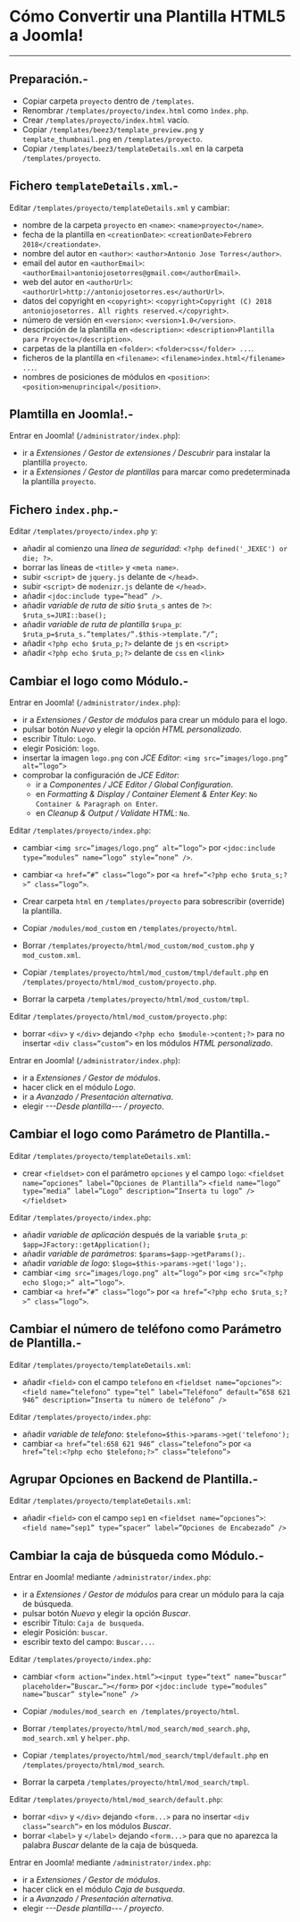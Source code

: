 # Cómo Convertir una Plantilla HTML5 a Joomla!
---
## Preparación.-
- Copiar carpeta `proyecto` dentro de `/templates`.
- Renombrar `/templates/proyecto/index.html` como `ìndex.php`.
- Crear `/templates/proyecto/index.html` vacío.
- Copiar `/templates/beez3/template_preview.png` y `template_thumbnail.png` en `/templates/proyecto`.
- Copiar `/templates/beez3/templateDetails.xml` en la carpeta `/templates/proyecto`.

## Fichero `templateDetails.xml`.-
Editar `/templates/proyecto/templateDetails.xml` y cambiar:
- nombre de la carpeta `proyecto` en `<name>`: `<name>proyecto</name>`.
- fecha de la plantilla en `<creationDate>`: `<creationDate>Febrero 2018</creationdate>`.
- nombre del autor en `<author>`: `<author>Antonio Jose Torres</author>`.
- email del autor en `<authorEmail>`: `<authorEmail>antoniojosetorres@gmail.com</authorEmail>`.
- web del autor en `<authorUrl>`: `<authorUrl>http://antoniojosetorres.es</authorUrl>`.
- datos del copyright en `<copyright>`: `<copyright>Copyright (C) 2018 antoniojosetorres. All rights reserved.</copyright>`.
- número de versión en `<version>`: `<version>1.0</version>`.
- descripción de la plantilla en `<description>`: `<description>Plantilla para Proyecto</description>`.
- carpetas de la plantilla en `<folder>`: `<folder>css</folder> ...`.
- ficheros de la plantilla en `<filename>`: `<filename>index.html</filename> ...`.
- nombres de posiciones de módulos en `<position>`: `<position>menuprincipal</position>`.

## Plamtilla en Joomla!.-
Entrar en Joomla! (`/administrator/index.php`):
- ir a _Extensiones / Gestor de extensiones / Descubrir_ para instalar la plantilla `proyecto`.
- ir a _Extensiones / Gestor de plantillas_ para marcar como predeterminada la plantilla `proyecto`.

## Fichero `index.php`.-
Editar `/templates/proyecto/index.php` y:
- añadir al comienzo una _línea de seguridad_: `<?php defined('_JEXEC') or die; ?>`.
- borrar las líneas de `<title>` y `<meta name>`.
- subir `<script>` de `jquery.js` delante de `</head>`.
- subir `<script>` de `modenizr.js` delante de `</head>`.
- añadir `<jdoc:include type=”head” />`.
- añadir _variable de ruta de sitio_ `$ruta_s` antes de `?>`: `$ruta_s=JURI::base();`
- añadir _variable de ruta de plantilla_ `$rupa_p`: `$ruta_p=$ruta_s.”templates/”.$this->template.”/”;`
- añadir `<?php echo $ruta_p;?>` delante de `js` en `<script>`
- añadir `<?php echo $ruta_p;?>` delante de `css` en `<link>`

## Cambiar el logo como Módulo.-
Entrar en Joomla! (`/administrator/index.php`):
- ir a _Extensiones / Gestor de módulos_ para crear un módulo para el logo.
- pulsar botón _Nuevo_ y elegir la opción _HTML personalizado_.
- escribir Título: `Logo`.
- elegir Posición: `logo`.
- insertar la imagen `logo.png` con _JCE Editor_: `<img src=”images/logo.png” alt=”logo”>`
- comprobar la configuración de _JCE Editor_:
  - ir a _Componentes / JCE Editor / Global Configuration_.
  - en _Formatting & Display / Container Element & Enter Key_: `No Container & Paragraph on Enter`.
  - en _Cleanup & Output / Validate HTML_: `No`.

Editar `/templates/proyecto/index.php`:
- cambiar `<img src=”images/logo.png” alt=”logo”>` por `<jdoc:include type=”modules” name=”logo” style=”none” />`.
- cambiar `<a href=”#” class=”logo”>` por `<a href=”<?php echo $ruta_s;?>” class=”logo”>`.

- Crear carpeta `html` en `/templates/proyecto` para sobrescribir (override) la plantilla.
- Copiar `/modules/mod_custom` en `/templates/proyecto/html`.
- Borrar `/templates/proyecto/html/mod_custom/mod_custom.php` y `mod_custom.xml`.
- Copiar `/templates/proyecto/html/mod_custom/tmpl/default.php` en `/templates/proyecto/html/mod_custom/proyecto.php`.
- Borrar la carpeta `/templates/proyecto/html/mod_custom/tmpl`.

Editar `/templates/proyecto/html/mod_custom/proyecto.php`:
- borrar `<div>` y `</div>` dejando `<?php echo $module->content;?>` para no insertar `<div class=”custom”>` en los módulos _HTML personalizado_.

Entrar en Joomla! (`/administrator/index.php`):
- ir a _Extensiones / Gestor de módulos_.
- hacer click en el módulo _Logo_.
- ir a _Avanzado / Presentación alternativa_.
- elegir _---Desde plantilla--- / proyecto_.

## Cambiar el logo como Parámetro de Plantilla.-
Editar `/templates/proyecto/templateDetails.xml`:
- crear `<fieldset>` con el parámetro `opciones` y el campo `logo`:
  `<fieldset name=”opciones” label=”Opciones de Plantilla”>`
  `<field name=”logo” type=”media” label=”Logo” description=”Inserta tu logo” />`
  `</fieldset>`

Editar `/templates/proyecto/index.php`:
- añadir _variable de aplicación_ después de la variable `$ruta_p`: `$app=JFactory::getApplication();`
- añadir _variable de parámetros_: `$params=$app->getParams();`.
- añadir _variable de logo_: `$logo=$this->params->get('logo');`.
- cambiar `<img src=”images/logo.png” alt=”logo”>` por `<img src=”<?php echo $logo;>” alt=”logo”>`.
- cambiar `<a href=”#” class=”logo”>` por `<a href=”<?php echo $ruta_s;?>” class=”logo”>`.

## Cambiar el número de teléfono como Parámetro de Plantilla.-
Editar `/templates/proyecto/templateDetails.xml`:
- añadir `<field>` con el campo `telefono` en `<fieldset name=”opciones”>`: `<field name=”telefono” type=”tel” label=”Teléfono” default=”658 621 946” description=”Inserta tu número de teléfono” />`

Editar `/templates/proyecto/index.php`:
- añadir _variable de telefono_: `$telefono=$this->params->get('telefono');`
- cambiar `<a href=”tel:658 621 946” class=”telefono”>` por
`<a href=”tel:<?php echo $telefono;?>” class=”telefono”>`

## Agrupar Opciones en Backend de Plantilla.-
Editar `/templates/proyecto/templateDetails.xml`:
- añadir `<field>` con el campo `sep1` en `<fieldset name=”opciones”>`: `<field name=”sep1” type=”spacer” label=”Opciones de Encabezado” />`

## Cambiar la caja de búsqueda como Módulo.-
Entrar en Joomla! mediante `/administrator/index.php`:
- ir a _Extensiones / Gestor de módulos_ para crear un módulo para la caja de búsqueda.
- pulsar botón _Nuevo_ y elegir la opción _Buscar_.
- escribir Título: `Caja de busqueda`.
- elegir Posición: `buscar`.
- escribir texto del campo: `Buscar...`.

Editar `/templates/proyecto/index.php`:
- cambiar `<form action=”index.html”><input type=”text” name=”buscar” placeholder=”Buscar…”></form>` por `<jdoc:include type=”modules” name=”buscar” style=”none” />`

- Copiar `/modules/mod_search en /templates/proyecto/html`.
- Borrar `/templates/proyecto/html/mod_search/mod_search.php`, `mod_search.xml` y `helper.php`.
- Copiar `/templates/proyecto/html/mod_search/tmpl/default.php` en `/templates/proyecto/html/mod_search`.
- Borrar la carpeta `/templates/proyecto/html/mod_search/tmpl`.

Editar `/templates/proyecto/html/mod_search/default.php`:
- borrar `<div>` y `</div>` dejando `<form...>` para no insertar `<div class=”search”>` en los módulos _Buscar_.
- borrar `<label>` y `</label>` dejando `<form...>` para que no aparezca la palabra _Buscar_ delante de la caja de búsqueda.

Entrar en Joomla! mediante `/administrator/index.php`:
- ir a _Extensiones / Gestor de módulos_.
- hacer click en el módulo _Caja de busqueda_.
- ir a _Avanzado / Presentación alternativa_.
- elegir _---Desde plantilla--- / proyecto_.
